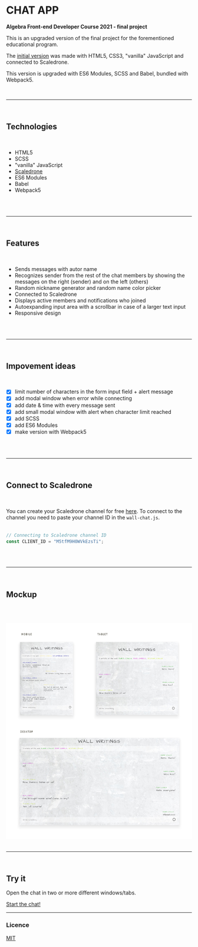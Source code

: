 # CHAT APP

**Algebra Front-end Developer Course 2021 - final project**

This is an upgraded version of the final project for the forementioned educational program.

The [initial version](https://github.com/emarekica/seminarski-algebra) was made with HTML5, CSS3, "vanilla" JavaScript and connected to Scaledrone.

This version is upgraded with ES6 Modules, SCSS and Babel, bundled with Webpack5.

<br>

---

<br>

## Technologies

<br>

- HTML5
- SCSS
- "vanilla" JavaScript
- [Scaledrone](https://www.scaledrone.com/)
- ES6 Modules
- Babel
- Webpack5

<br><br>

---

<br>

## Features

<br>

- Sends messages with autor name
- Recognizes sender from the rest of the chat members by showing the messages on the right (sender) and on the left (others)
- Random nickname generator and random name color picker
- Connected to Scaledrone
- Displays active members and notifications who joined
- Autoexpanding input area with a scrollbar in case of a larger text input
- Responsive design

<br><br>

---

<br>

## Impovement ideas

<br>

- [x] limit number of characters in the form input field + alert message
- [x] add modal window when error while connecting
- [x] add date & time with every message sent
- [x] add small modal window with alert when character limit reached
- [x] add SCSS
- [x] add ES6 Modules
- [x] make version with Webpack5

<br><br>

---

<br>

## Connect to Scaledrone

<br>

You can create your Scaledrone channel for free [here](https://dashboard.scaledrone.com/channels).
To connect to the channel you need to paste your channel ID in the `wall-chat.js`.
<br><br>

```js
// Connecting to Scaledrone channel ID
const CLIENT_ID = "M5tfM9H0WVkEzsTi";
```

<br><br>

---

<br>

## Mockup

<br><br>

![mockups](./src/visuals/wall-chat-mockups.png)
<br><br>

---

<br>

## Try it

Open the chat in two or more different windows/tabs.

[Start the chat!](https://chat-scaledrone-webpack.netlify.app)

---

### Licence

[MIT](https://choosealicense.com/licenses/mit/)
